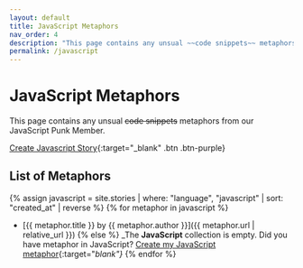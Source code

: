 ```yaml
---
layout: default
title: JavaScript Metaphors
nav_order: 4
description: "This page contains any unsual ~~code snippets~~ metaphors from our JavaScript Punk Member."
permalink: /javascript
---
```

# JavaScript Metaphors

This page contains any unsual ~~code snippets~~ metaphors from our JavaScript Punk Member.

[Create Javascript Story](https://github.com/StreetCommunityProgrammer/metaphore/issues/new?assignees=darkterminal%2Cmkubdev&labels=metaphore%2Cjavascript&template=create_javascript_story.yml&title=Your+Story+Title){:target="_blank" .btn .btn-purple}

## List of Metaphors
{% assign javascript = site.stories | where: "language", "javascript"  | sort: "created_at" | reverse %}
{% for metaphor in javascript %}
- [{{ metaphor.title }} by {{ metaphor.author }}]({{ metaphor.url | relative_url }})
{% else %}
  _The **JavaScript** collection is empty. Did you have metaphor in JavaScript? [Create my JavaScript metaphor](https://github.com/StreetCommunityProgrammer/metaphore/issues/new?assignees=darkterminal%2Cmkubdev&labels=metaphore%2Cjavascript&template=create_javascript_story.yml&title=Your+Story+Title){:target="_blank"}_
{% endfor %}